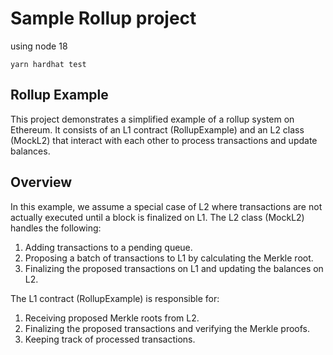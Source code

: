 # Sample Rollup project

using node 18

```shell
yarn hardhat test
```

## Rollup Example

This project demonstrates a simplified example of a rollup system on Ethereum. 
It consists of an L1 contract (RollupExample) and an L2 class (MockL2) that interact with each other to process transactions and update balances.

## Overview
In this example, we assume a special case of L2 where transactions are not actually executed until a block is finalized on L1. The L2 class (MockL2) handles the following:

1. Adding transactions to a pending queue.
2. Proposing a batch of transactions to L1 by calculating the Merkle root.
3. Finalizing the proposed transactions on L1 and updating the balances on L2.

The L1 contract (RollupExample) is responsible for:

1. Receiving proposed Merkle roots from L2.
2. Finalizing the proposed transactions and verifying the Merkle proofs.
3. Keeping track of processed transactions.
